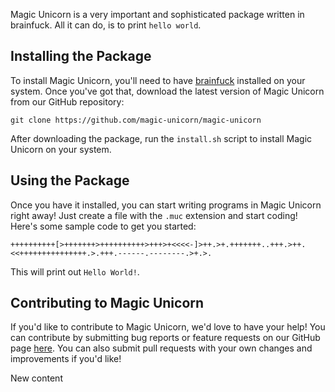 Magic Unicorn is a very important and sophisticated package written in brainfuck. All it can do, is to print `hello world`.

## Installing the Package 

To install Magic Unicorn, you'll need to have [brainfuck](https://esolangs.org/wiki/Brainfuck) installed on your system. Once you've got that, download the latest version of Magic Unicorn from our GitHub repository: 

```git clone https://github.com/magic-unicorn/magic-unicorn``` 

After downloading the package, run the `install.sh` script to install Magic Unicorn on your system. 

## Using the Package 
Once you have it installed, you can start writing programs in Magic Unicorn right away! Just create a file with the `.muc` extension and start coding! Here's some sample code to get you started: 

 ```brainfuck 
++++++++++[>+++++++>++++++++++>+++>+<<<<-]>++.>+.+++++++..+++.>++.<<+++++++++++++++.>.+++.------.--------.>+.>.   
```  

 This will print out `Hello World!`.  

 ## Contributing to Magic Unicorn 

 If you'd like to contribute to Magic Unicorn, we'd love to have your help! You can contribute by submitting bug reports or feature requests on our GitHub page [here](https://github.com/magic-unicorn/magic-unicorn). You can also submit pull requests with your own changes and improvements if you'd like! 
 
 New content
